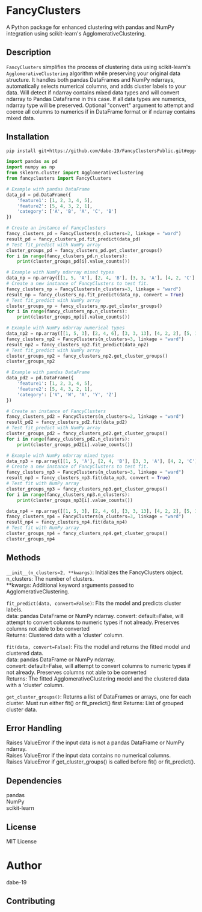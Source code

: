 # FancyClusters

A Python package for enhanced clustering with pandas and NumPy integration using scikit-learn's AgglomerativeClustering.

## Description

`FancyClusters` simplifies the process of clustering data using scikit-learn's `AgglomerativeClustering` algorithm while preserving your original data structure. It handles both pandas DataFrames and NumPy ndarrays, automatically selects numerical columns, and adds cluster labels to your data. Will detect if ndarray contains mixed data types and will convert ndarray to Pandas DataFrame in this case. If all data types are numerics, ndarray type will be preserved. Optional "convert" argument to attempt and coerce all columns to numerics if in DataFrame format or if ndarray contains mixed data.

## Installation

```bash
pip install git+https://github.com/dabe-19/FancyClustersPublic.git#egg=fancyclusters
```

```python
import pandas as pd
import numpy as np
from sklearn.cluster import AgglomerativeClustering
from fancyclusters import FancyClusters
```
```python
# Example with pandas DataFrame
data_pd = pd.DataFrame({
    'feature1': [1, 2, 3, 4, 5],
    'feature2': [5, 4, 3, 2, 1],
    'category': ['A', 'B', 'A', 'C', 'B']
})

# Create an instance of FancyClusters
fancy_clusters_pd = FancyClusters(n_clusters=2, linkage = "ward")
result_pd = fancy_clusters_pd.fit_predict(data_pd)
# Test fit_predict with NumPy array
cluster_groups_pd = fancy_clusters_pd.get_cluster_groups()
for i in range(fancy_clusters_pd.n_clusters):
    print(cluster_groups_pd[i].value_counts())
```

```python
# Example with NumPy ndarray mixed types
data_np = np.array([[1, 5, 'A'], [2, 4, 'B'], [3, 3, 'A'], [4, 2, 'C'], [5, 1, 'B']])
# Create a new instance of FancyClusters to test fit.
fancy_clusters_np = FancyClusters(n_clusters=3, linkage = "ward")
result_np = fancy_clusters_np.fit_predict(data_np, convert = True)
# Test fit_predict with NumPy array
cluster_groups_np = fancy_clusters_np.get_cluster_groups()
for i in range(fancy_clusters_np.n_clusters):
    print(cluster_groups_np[i].value_counts())
```

```python
# Example with NumPy ndarray numerical types
data_np2 = np.array([[1, 5, 3], [2, 4, 6], [3, 3, 13], [4, 2, 2], [5, 1, 5]])
fancy_clusters_np2 = FancyClusters(n_clusters=3, linkage = "ward")
result_np2 = fancy_clusters_np2.fit_predict(data_np2)
# Test fit_predict with NumPy array
cluster_groups_np2 = fancy_clusters_np2.get_cluster_groups()
cluster_groups_np2
```

```python
# Example with pandas DataFrame
data_pd2 = pd.DataFrame({
    'feature1': [1, 2, 3, 4, 5],
    'feature2': [5, 4, 3, 2, 1],
    'category': ['V', 'W', 'X', 'Y', 'Z']
})

# Create an instance of FancyClusters
fancy_clusters_pd2 = FancyClusters(n_clusters=2, linkage = "ward")
result_pd2 = fancy_clusters_pd2.fit(data_pd2)
# Test fit_predict with NumPy array
cluster_groups_pd2 = fancy_clusters_pd2.get_cluster_groups()
for i in range(fancy_clusters_pd2.n_clusters):
    print(cluster_groups_pd2[i].value_counts())
```
```python
# Example with NumPy ndarray mixed types
data_np3 = np.array([[1, 5, 'A'], [2, 4, 'B'], [3, 3, 'A'], [4, 2, 'C'], [5, 1, 'B']])
# Create a new instance of FancyClusters to test fit.
fancy_clusters_np3 = FancyClusters(n_clusters=3, linkage = "ward")
result_np3 = fancy_clusters_np3.fit(data_np3, convert = True)
# Test fit with NumPy array
cluster_groups_np3 = fancy_clusters_np3.get_cluster_groups()
for i in range(fancy_clusters_np3.n_clusters):
    print(cluster_groups_np3[i].value_counts())
```
```python
data_np4 = np.array([[1, 5, 3], [2, 4, 6], [3, 3, 13], [4, 2, 2], [5, 1, 5]])
fancy_clusters_np4 = FancyClusters(n_clusters=3, linkage = "ward")
result_np4 = fancy_clusters_np4.fit(data_np4)
# Test fit with NumPy array
cluster_groups_np4 = fancy_clusters_np4.get_cluster_groups()
cluster_groups_np4
```
## Methods
`__init__(n_clusters=2, **kwargs)`: Initializes the FancyClusters object.  
n_clusters: The number of clusters.  
**kwargs: Additional keyword arguments passed to AgglomerativeClustering.  
  
`fit_predict(data, convert=False)`: Fits the model and predicts cluster labels.  
data: pandas DataFrame or NumPy ndarray.
convert: default=False, will attempt to convert columns to numeric types if not already. Preserves columns not able to be converted  
Returns: Clustered data with a 'cluster' column.  
  
`fit(data, convert=False)`: Fits the model and returns the fitted model and clustered data.  
data: pandas DataFrame or NumPy ndarray.  
convert: default=False, will attempt to convert columns to numeric types if not already. Preserves columns not able to be converted  
Returns: The fitted AgglomerativeClustering model and the clustered data with a 'cluster' column.  
  
`get_cluster_groups()`: Returns a list of DataFrames or arrays, one for each cluster. Must run either fit() or fit_predict() first
Returns: List of grouped cluster data.  

## Error Handling
Raises ValueError if the input data is not a pandas DataFrame or NumPy ndarray.  
Raises ValueError if the input data contains no numerical columns.  
Raises ValueError if get_cluster_groups() is called before fit() or fit_predict().  

## Dependencies
pandas  
NumPy  
scikit-learn  

## License
MIT License

# Author
dabe-19

## Contributing


